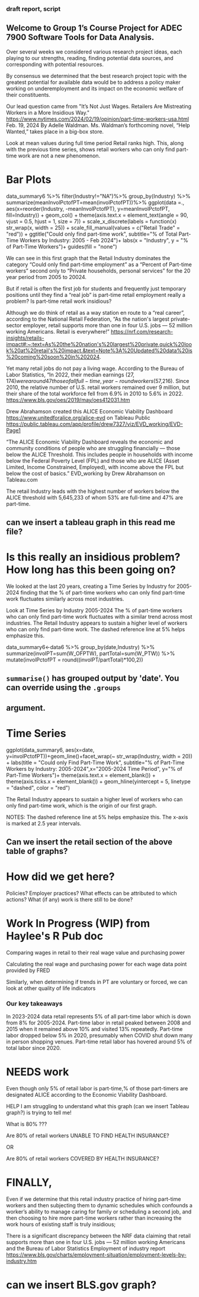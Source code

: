 ### draft report, script

## Welcome to Group 1’s Course Project for ADEC 7900 Software Tools for Data Analysis.

Over several weeks we considered various research project ideas, each playing to our strengths, reading, finding potential data sources, and 
corresponding with potential resources.

By consensus we determined that the best research project topic with the greatest potential for available data would be to address a policy maker working 
on underemployment and its impact on the economic welfare of their constituents. 

Our lead question came from "It’s Not Just Wages. Retailers Are Mistreating Workers in a More Insidious Way." https://www.nytimes.com/2024/02/19/opinion/part-time-workers-usa.html
Feb. 19, 2024 By Adelle Waldman. Ms. Waldman’s 
forthcoming novel, “Help Wanted,” takes place in a big-box store.

Look at mean values during full time period
Retail ranks high. This, along with the previous time series, shows retail workers who can only find part-time work are not a new phenomenon.

# Bar Plots
data_summary6 %>% filter(Industry!="NA")%>% group_by(Industry) %>% 
  summarize(meanInvolPctofPT=mean(involPctofPT))%>%
  ggplot(data =., aes(x=reorder(Industry, -meanInvolPctofPT), y=meanInvolPctofPT, fill=Industry)) + 
  geom_col() + 
  theme(axis.text.x = element_text(angle = 90, vjust = 0.5, hjust = 1, size = 7)) +
  scale_x_discrete(labels = function(x) str_wrap(x, width = 25)) +
  scale_fill_manual(values = c("Retail Trade" = "red")) +
  ggtitle("Could only find part-time work", subtitle="% of Total Part-Time Workers by Industry: 2005 - Feb 2024")+
  labs(x = "Industry", y = "% of Part-Time Workers")+
  guides(fill = "none")


We can see in this first graph that the Retail Industry dominates the category “Could only find part-time employment” as a “Percent of Part-time workers” 
second only to “Private households, personal services” for the 20 year period from 2005 to 20024.

But if retail is often the first job for students and frequently just temporary positions until they find a “real job” is part-time retail employment really a problem?
Is part-time retail work insidious?

Although we do think of retail as a way station en route to a “real career”, according to the National Retail Federation, “As the nation's largest private-sector employer, 
retail supports more than one in four U.S. jobs — 52 million working Americans. Retail is everywhere!” 
https://nrf.com/research-insights/retails-impact#:~:text=As%20the%20nation's%20largest%20private,quick%20look%20at%20retail's%20impact.&text=Note%3A%20Updated%20data%20is%20coming%20soon%20in%202024.

Yet many retail jobs do not pay a living wage. According to the Bureau of Labor Statistics, “In 2022, their median earnings ($27,174) were around 47% less than
those of all full-time, year-round workers ($57,216). Since 2010, the relative number of U.S. retail workers remained over 9 million, but their share of the 
total workforce fell from 6.9% in 2010 to 5.6% in 2022. https://www.bls.gov/oes/2019/may/oes412031.htm

Drew Abrahamson created  this ALICE Economic Viability Dashboard https://www.unitedforalice.org/alice-evd on Tableau Public 
https://public.tableau.com/app/profile/drew7327/viz/EVD_working/EVD-Page1

“The ALICE Economic Viability Dashboard reveals the economic and community conditions of people who are struggling financially — those below the ALICE Threshold. 
This includes people in households with income below the Federal Poverty Level (FPL) and those who are ALICE (Asset Limited, Income Constrained, Employed), with
income above the FPL but below the cost of basics.” EVD_working by Drew Abrahamson on Tableau.com 

The retail Industry leads with the highest number of workers below the ALICE threshold with 5,645,233 of whom 53% are full-time and 47% are part-time.

## can we insert a tableau graph in this read me file?

# Is this really an insidious problem? How long has this been going on?

We looked at the last 20 years, creating a Time Series by Industry for 2005-2024 finding that the % of part-time workers who can only find part-time 
work fluctuates similarly across most industries.

Look at Time Series by Industry 2005-2024
The % of part-time workers who can only find part-time work fluctuates with a similar trend across most industries. The Retail Industry appears to sustain a higher level of workers who can only find part-time work. The dashed reference line at 5% helps emphasize this.

data_summary6<-data6 %>% group_by(date,Industry) %>%
  summarize(involPT=sum(W_OFPTW), partTotal=sum(W_PTW)) %>%
  mutate(involPctofPT = round((involPT/partTotal)*100,2))
## `summarise()` has grouped output by 'date'. You can override using the `.groups`
## argument.
# Time Series
ggplot(data_summary6, aes(x=date, y=involPctofPT))+geom_line()+facet_wrap(~ str_wrap(Industry, width = 20)) +
  labs(title = "Could only Find Part-Time Work", subtitle="% of Part-Time Workers by Industry: 2005-2024",x="2005-2024 Time Period", y="% of Part-Time Workers")+
  theme(axis.text.x = element_blank()) +
  theme(axis.ticks.x = element_blank()) +
  geom_hline(yintercept = 5, linetype = "dashed", color = "red")

The Retail Industry appears to sustain a higher level of workers who can only find part-time work, which is the origin of our first graph.

NOTES: 
The dashed reference line at 5% helps emphasize this.
The x-axis is marked at 2.5 year intervals.

## Can we insert the retail section of the above table of graphs?

# How did we get here?
  Policies?
	Employer practices?
What effects can be attributed to which actions?
What (if any) work is there still to be done?

# Work In Progress (WIP) from Haylee's R Pub doc

Comparing wages in retail to their real wage value and purchasing power

Calculating the real wage and purchasing power for each wage data point provided by FRED

Similarly, when determining if trends in PT are voluntary or forced, we can look at other quality of life indicators

### Our key takeaways 
In 2023-2024 data retail represents 5% of all part-time labor which is down from 8% for 2005-2024.
Part-time labor in retail peaked between 2008 and 2015 when it remained above 10% and visited 13% repeatedly.
Part-time labor dropped below 5% in 2020, presumably when COVID shut down many in person shopping venues.
Part-time retail labor has hovered around 5% of total labor since 2020.

# NEEDS work 

Even though only 5% of retail labor is part-time,% of those part-timers are designated ALICE according to the Economic Viability Dashboard.

HELP I am struggling to understand what this graph (can we insert Tableau graph?) is trying to tell me!

What is 80% ???

Are 80% of retail workers UNABLE TO FIND HEALTH INSURANCE? 

OR

Are 80% of retail workers COVERED BY HEALTH INSURANCE?

# FINALLY,

Even if we determine that this retail industry practice of hiring part-time workers and then subjecting them to dynamic schedules which confounds a 
worker’s ability to manage caring for family or scheduling a second job, and then choosing to hire more part-time workers rather than increasing the 
work hours of existing staff is truly insidious;

There is a significant discrepancy between the NRF data claiming that retail supports more than one in four U.S. jobs — 52 million working Americans 
and the Bureau of Labor Statistics Employment of industry report https://www.bls.gov/charts/employment-situation/employment-levels-by-industry.htm

# can we insert BLS.gov graph?












